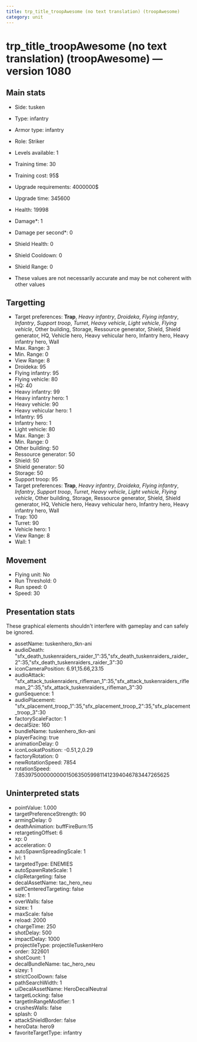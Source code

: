 ```yaml
---
title: trp_title_troopAwesome (no text translation) (troopAwesome)
category: unit
---
```


# trp_title_troopAwesome (no text translation) (troopAwesome) — version 1080

## Main stats

  * Side: tusken
  * Type: infantry
  * Armor type: infantry
  * Role: Striker
  * Levels available: 1
  * Training time: 30
  * Training cost: 95$
  * Upgrade requirements: 4000000$
  * Upgrade time: 345600
  * Health: 19998
  * Damage*: 1
  * Damage per second*: 0
  * Shield Health: 0
  * Shield Cooldown: 0
  * Shield Range: 0

* These values are not necessarily accurate and may be not coherent with other values

## Targetting

  * Target preferences: **Trap**, _Heavy infantry_, _Droideka_, _Flying infantry_, _Infantry_, _Support troop_, _Turret_, _Heavy vehicle_, _Light vehicle_, _Flying vehicle_, Other building, Storage, Ressource generator, Shield, Shield generator, HQ, Vehicle hero, Heavy vehicular hero, Infantry hero, Heavy infantry hero, Wall
  * Max. Range: 3
  * Min. Range: 0
  * View Range: 8
  * Droideka: 95
  * Flying infantry: 95
  * Flying vehicle: 80
  * HQ: 40
  * Heavy infantry: 99
  * Heavy infantry hero: 1
  * Heavy vehicle: 90
  * Heavy vehicular hero: 1
  * Infantry: 95
  * Infantry hero: 1
  * Light vehicle: 80
  * Max. Range: 3
  * Min. Range: 0
  * Other building: 50
  * Ressource generator: 50
  * Shield: 50
  * Shield generator: 50
  * Storage: 50
  * Support troop: 95
  * Target preferences: **Trap**, _Heavy infantry_, _Droideka_, _Flying infantry_, _Infantry_, _Support troop_, _Turret_, _Heavy vehicle_, _Light vehicle_, _Flying vehicle_, Other building, Storage, Ressource generator, Shield, Shield generator, HQ, Vehicle hero, Heavy vehicular hero, Infantry hero, Heavy infantry hero, Wall
  * Trap: 100
  * Turret: 90
  * Vehicle hero: 1
  * View Range: 8
  * Wall: 1

## Movement

  * Flying unit: No
  * Run Threshold: 0
  * Run speed: 0
  * Speed: 30

## Presentation stats

These graphical elements shouldn't interfere with gameplay and can safely be ignored.

  * assetName: tuskenhero_tkn-ani
  * audioDeath: "sfx_death_tuskenraiders_raider_1":35,"sfx_death_tuskenraiders_raider_2":35,"sfx_death_tuskenraiders_raider_3":30
  * iconCameraPosition: 6.91,15.66,23.15
  * audioAttack: "sfx_attack_tuskenraiders_rifleman_1":35,"sfx_attack_tuskenraiders_rifleman_2":35,"sfx_attack_tuskenraiders_rifleman_3":30
  * gunSequence: 1
  * audioPlacement: "sfx_placement_troop_1":35,"sfx_placement_troop_2":35,"sfx_placement_troop_3":30
  * factoryScaleFactor: 1
  * decalSize: 160
  * bundleName: tuskenhero_tkn-ani
  * playerFacing: true
  * animationDelay: 0
  * iconLookatPosition: -0.51,2,0.29
  * factoryRotation: 0
  * newRotationSpeed: 7854
  * rotationSpeed: 7.8539750000000001506350599811412394046783447265625

## Uninterpreted stats

  * pointValue: 1.000
  * targetPreferenceStrength: 90
  * armingDelay: 0
  * deathAnimation: buffFireBurn:15
  * retargetingOffset: 6
  * xp: 0
  * acceleration: 0
  * autoSpawnSpreadingScale: 1
  * lvl: 1
  * targetedType: ENEMIES
  * autoSpawnRateScale: 1
  * clipRetargeting: false
  * decalAssetName: tac_hero_neu
  * selfCenteredTargeting: false
  * size: 1
  * overWalls: false
  * sizex: 1
  * maxScale: false
  * reload: 2000
  * chargeTime: 250
  * shotDelay: 500
  * impactDelay: 1000
  * projectileType: projectileTuskenHero
  * order: 322601
  * shotCount: 1
  * decalBundleName: tac_hero_neu
  * sizey: 1
  * strictCoolDown: false
  * pathSearchWidth: 1
  * uiDecalAssetName: HeroDecalNeutral
  * targetLocking: false
  * targetInRangeModifier: 1
  * crushesWalls: false
  * splash: 0
  * attackShieldBorder: false
  * heroData: hero9
  * favoriteTargetType: infantry

